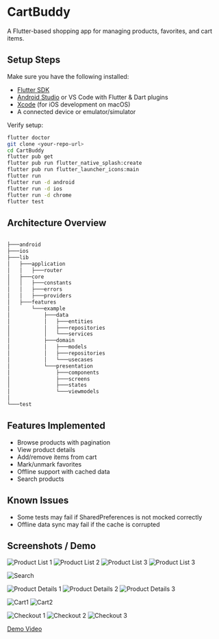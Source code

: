 # CartBuddy

A Flutter-based shopping app for managing products, favorites, and cart items.

## Setup Steps

Make sure you have the following installed:

- [Flutter SDK](https://docs.flutter.dev/get-started/install)
- [Android Studio](https://developer.android.com/studio) or VS Code with Flutter & Dart plugins
- [Xcode](https://developer.apple.com/xcode/) (for iOS development on macOS)
- A connected device or emulator/simulator

Verify setup:

```bash
flutter doctor
git clone <your-repo-url>
cd CartBuddy
flutter pub get
flutter pub run flutter_native_splash:create
flutter pub run flutter_launcher_icons:main
flutter run
flutter run -d android
flutter run -d ios
flutter run -d chrome
flutter test
```


## Architecture Overview


```bash

├───android
├───ios
├───lib
│   ├───application
│   │   ├───router
│   ├───core
│   │   ├───constants
│   │   ├───errors
│   │   ├───providers
│   ├───features
│       └───example
│           ├───data
│           │   ├───entities
│           │   ├───repositories
│           │   └───services
│           ├───domain
│           │   ├───models
│           │   ├───repositories
│           │   └───usecases
│           └───presentation
│               ├───components
│               ├───screens
│               ├───states
│               └───viewmodels
│   
└───test

```

## Features Implemented
- Browse products with pagination
- View product details
- Add/remove items from cart
- Mark/unmark favorites
- Offline support with cached data
- Search products

## Known Issues
- Some tests may fail if SharedPreferences is not mocked correctly
- Offline data sync may fail if the cache is corrupted

## Screenshots / Demo
![Product List 1](screenshots/products_list_view.jpg)
![Product List 2](screenshots/products_grid_view.jpg)
![Product List 3](screenshots/products_grid_view_fav.jpg)
![Product List 3](screenshots/product_list_view_fav.jpg)

![Search](screenshots/search_screen.jpg)

![Product Details 1](screenshots/product_details.jpg)
![Product Details 2](screenshots/product_details_fav.jpg)
![Product Details 3](screenshots/product_details_initial.jpg)

![Cart1](screenshots/single_item_cart.jpg)
![Cart2](screenshots/multiple_item_cart.jpg)

![Checkout 1](screenshots/checkout_screen.jpg)
![Checkout 2](screenshots/checkout_with_validation.jpg)
![Checkout 3](screenshots/checkout_success.jpg)




[Demo Video](https://drive.google.com/drive/u/7/folders/1ziW_OaglLOE7AM9s6HQd7N-hlCG8d0c1)
